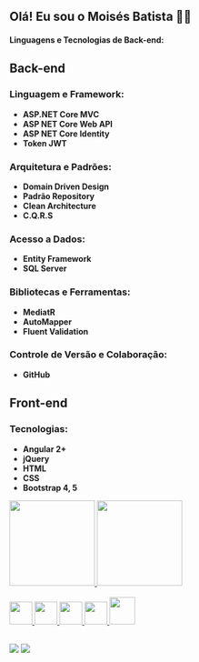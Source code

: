         
## Olá! Eu sou o Moisés Batista   👋😀

#### Linguagens e Tecnologias de Back-end:

## Back-end

### Linguagem e Framework:
- **ASP.NET Core MVC**
 - **ASP NET Core Web API**
 - **ASP NET Core Identity**
- **Token JWT**

### Arquitetura e Padrões:
- **Domain Driven Design**
- **Padrão Repository**
- **Clean Architecture**
- **C.Q.R.S**

### Acesso a Dados:
- **Entity Framework**
- **SQL Server**

### Bibliotecas e Ferramentas:
- **MediatR**
- **AutoMapper**
- **Fluent Validation**

### Controle de Versão e Colaboração:
- **GitHub**

## Front-end

### Tecnologias:
- **Angular 2+**
- **jQuery**
- **HTML**
- **CSS**
- **Bootstrap 4, 5**

<div>
  <a href="https://github.com/mooizabaatista">
  <img height="150em" src="https://github-readme-stats.vercel.app/api?username=mooizabaatista&show_icons=true&theme=solarized-dark&include_all_commits=true&count_private=true"/>
  <img height="150em" src="https://github-readme-stats.vercel.app/api/top-langs/?username=mooizabaatista&layout=compact&langs_count=7&theme=solarized-dark"/>
</div>
  
<div style="display: inline_block"><br>
  <img src="https://cdn.jsdelivr.net/gh/devicons/devicon/icons/html5/html5-original.svg" width="40" height="40"/> 
  <img src="https://cdn.jsdelivr.net/gh/devicons/devicon/icons/css3/css3-original.svg" width="40" height="40"/> 
  <img src="https://cdn.jsdelivr.net/gh/devicons/devicon/icons/javascript/javascript-original.svg" width="40" height="40"/> 
  <img src="https://cdn.jsdelivr.net/gh/devicons/devicon/icons/csharp/csharp-original.svg" width="40" height="40" /> 
  <img src="https://cdn.jsdelivr.net/gh/devicons/devicon@latest/icons/angular/angular-original.svg" width="45" height="48" />
          
</div>
  <br>
<div> 

 <a href = "mailto:batistamz@gmail.com"><img src="https://img.shields.io/badge/-Gmail-%23333?style=for-the-badge&logo=gmail&logoColor=white" target="_blank"></a>
  <a href="https://www.linkedin.com/in/mois%C3%A9s-batista-da-silva-8496541bb/" target="_blank"><img src="https://img.shields.io/badge/-LinkedIn-%230077B5?style=for-the-badge&logo=linkedin&logoColor=white" target="_blank"></a>
</div>
          
